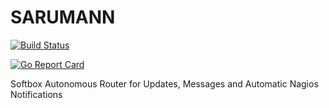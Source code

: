 # SARUMANN

[![Build Status](https://travis-ci.org/axamon/sarumann.svg?branch=master)](https://travis-ci.org/axamon/sarumann)

[![Go Report Card](https://goreportcard.com/badge/github.com/axamon/sarumann)](https://goreportcard.com/report/github.com/axamon/sarumann)

Softbox Autonomous Router for Updates, Messages and Automatic Nagios Notifications


